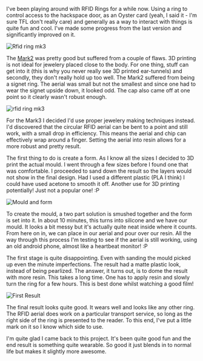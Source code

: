 I've been playing around with RFID Rings for a while now. Using a ring to control access to the hackspace door, as an Oyster card (yeah, I said it - I'm sure TFL don't really care) and generally as a way to interact with things is quite fun and cool. I've made some progress from the last version and significantly improved on it.

![Rfid ring mk3](https://farm8.staticflickr.com/7569/15689260700_9b146723b5.jpg)

The [Mark2](https://www.section9.co.uk/posts/2013-11-30-RFID-Ring.html) was pretty good but suffered from a couple of flaws. 3D printing is not ideal for jewelery placed close to the body. For one thing, stuff can get into it (this is why you never really see 3D printed ear-tunnels) and secondly, they don't really hold up too well. The Mark2 suffered from being a signet ring. The aerial was small but not the smallest and since one had to wear the signet upside down, it looked odd. The cap also came off at one point so it clearly wasn't robust enough.

![rfid ring mk3](https://farm8.staticflickr.com/7471/15690567569_9d799fdb0b.jpg)

For the Mark3 I decided I'd use proper jewelery making techniques instead. I'd discovered that the circular RFID aerial can be bent to a point and still work, with a small drop in efficiency. This means the aerial and chip can effectively wrap around a finger. Setting the aerial into resin allows for a more robust and pretty result.

The first thing to do is create a form. As I know all the sizes I decided to 3D print the actual mould. I went through a few sizes before I found one that was comfortable. I proceeded to sand down the result so the layers would not show in the final design. Had I used a different plastic (PLA I think) I could have used acetone to smooth it off. Another use for 3D printing potentially! Just not a popular one! :P

![Mould and form](https://farm8.staticflickr.com/7522/15256809964_e089a162f6.jpg)

To create the mould, a two part solution is smushed together and the form is set into it. In about 10 minutes, this turns into silicone and we have our mould. It looks a bit messy but it's actually quite neat inside where it counts. From here on in, we can place in our aerial and pour over our resin. All the way through this process I'm testing to see if the aerial is still working, using an old android phone, almost like a heartbeat monitor! :P

The first stage is quite disappointing. Even with sanding the mould picked up even the minute imperfections. The result had a matte plastic look, instead of being pearlized. The answer, it turns out, is to dome the result with more resin. This takes a long time. One has to apply resin and slowly turn the ring for a few hours. This is best done whilst watching a good film!

![First Result](https://farm8.staticflickr.com/7489/15853269436_6940e89d38.jpg)

The final result looks quite good. It wears well and looks like any other ring. The RFID aerial does work on a particular transport service, so long as the right side of the ring is presented to the reader. To this end, I've put a little mark on it so I know which side to use. 

I'm quite glad I came back to this project. It's been quite good fun and the end result is something quite wearable. So good it just blends in to normal life but makes it slightly more awesome.